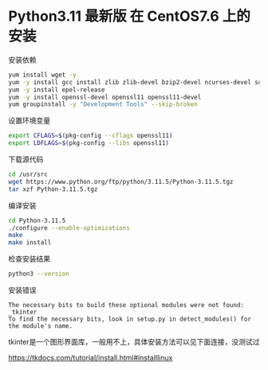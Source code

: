 # Python3.11 最新版 在 CentOS7.6 上的安装

安装依赖
```bash
yum install wget -y
yum -y install gcc install zlib zlib-devel bzip2-devel ncurses-devel sqlite-devel readline-devel tk-devel gdbm-devel db4-devel libpcap-devel xz-devel uuid-devel libffi libffi-devel
yum -y install epel-release
yum -y install openssl-devel openssl11 openssl11-devel
yum groupinstall -y "Development Tools" --skip-broken
```

设置环境变量
```bash
export CFLAGS=$(pkg-config --cflags openssl11)
export LDFLAGS=$(pkg-config --libs openssl11)
```

下载源代码
```bash
cd /usr/src
wget https://www.python.org/ftp/python/3.11.5/Python-3.11.5.tgz
tar xzf Python-3.11.5.tgz
```

编译安装
```bash
cd Python-3.11.5
./configure --enable-optimizations
make
make install
```

检查安装结果
```bash
python3 --version
```

安装错误
```
The necessary bits to build these optional modules were not found:
_tkinter
To find the necessary bits, look in setup.py in detect_modules() for the module's name.
```

tkinter是一个图形界面库，一般用不上，具体安装方法可以见下面连接，没测试过

https://tkdocs.com/tutorial/install.html#installlinux
